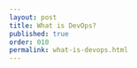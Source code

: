 ```yaml
---
layout: post
title: What is DevOps?
published: true
order: 010
permalink: what-is-devops.html
---
```

